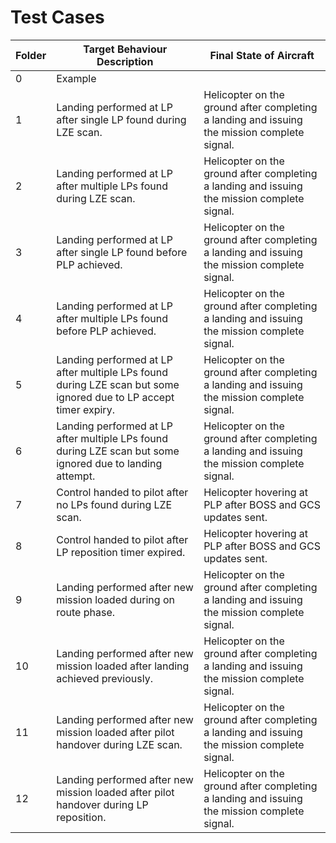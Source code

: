 Test Cases
=============================================================================================================================================================
| Folder | Target Behaviour Description                                                                                     | Final State of Aircraft                                                                      |
|--------|------------------------------------------------------------------------------------------------------------------|----------------------------------------------------------------------------------------------|
| 0      | Example                                                                                                          |                                                                                              |
| 1      | Landing performed at LP after single LP found during LZE scan.                                                   | Helicopter on the ground after completing a landing and issuing the mission complete signal. |
| 2      | Landing performed at LP after multiple LPs found during LZE scan.                                                | Helicopter on the ground after completing a landing and issuing the mission complete signal. |
| 3      | Landing performed at LP after single LP found before PLP achieved.                                               | Helicopter on the ground after completing a landing and issuing the mission complete signal. |
| 4      | Landing performed at LP after multiple LPs found before PLP achieved.                                            | Helicopter on the ground after completing a landing and issuing the mission complete signal. |
| 5      | Landing performed at LP after multiple LPs found during LZE scan but some ignored due to LP accept timer expiry. | Helicopter on the ground after completing a landing and issuing the mission complete signal. |
| 6      | Landing performed at LP after multiple LPs found during LZE scan but some ignored due to landing attempt.        | Helicopter on the ground after completing a landing and issuing the mission complete signal. |
| 7      | Control handed to pilot after no LPs found during LZE scan.                                                      | Helicopter hovering at PLP after BOSS and GCS updates sent.                                  |
| 8      | Control handed to pilot after LP reposition timer expired.                                                       | Helicopter hovering at PLP after BOSS and GCS updates sent.                                  |
| 9      | Landing performed after new mission loaded during on route phase.                                                | Helicopter on the ground after completing a landing and issuing the mission complete signal. |
| 10     | Landing performed after new mission loaded after landing achieved previously.                                    | Helicopter on the ground after completing a landing and issuing the mission complete signal. |
| 11     | Landing performed after new mission loaded after pilot handover during LZE scan.                                 | Helicopter on the ground after completing a landing and issuing the mission complete signal. |
| 12     | Landing performed after new mission loaded after pilot handover during LP reposition.                            | Helicopter on the ground after completing a landing and issuing the mission complete signal. |
